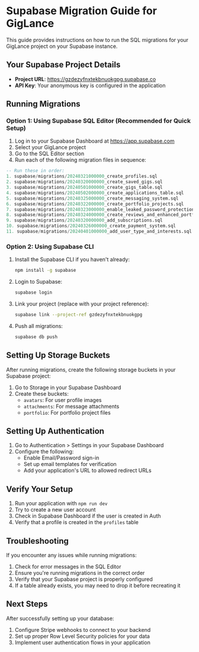 # Supabase Migration Guide for GigLance

This guide provides instructions on how to run the SQL migrations for your GigLance project on your Supabase instance.

## Your Supabase Project Details

- **Project URL**: https://gzdezyfnxtekbnuokgpg.supabase.co
- **API Key**: Your anonymous key is configured in the application

## Running Migrations

### Option 1: Using Supabase SQL Editor (Recommended for Quick Setup)

1. Log in to your Supabase Dashboard at https://app.supabase.com
2. Select your GigLance project
3. Go to the SQL Editor section
4. Run each of the following migration files in sequence:

```sql
-- Run these in order:
1. supabase/migrations/20240321000000_create_profiles.sql
2. supabase/migrations/20240320000000_create_saved_gigs.sql
3. supabase/migrations/20240501000000_create_gigs_table.sql
4. supabase/migrations/20240502000000_create_applications_table.sql
5. supabase/migrations/20240325000000_create_messaging_system.sql
6. supabase/migrations/20240322000000_create_portfolio_projects.sql
7. supabase/migrations/20240323000000_enable_leaked_password_protection.sql
8. supabase/migrations/20240324000000_create_reviews_and_enhanced_portfolio.sql
9. supabase/migrations/20240320000000_add_subscriptions.sql
10. supabase/migrations/20240326000000_create_payment_system.sql
11. supabase/migrations/20240401000000_add_user_type_and_interests.sql
```

### Option 2: Using Supabase CLI

1. Install the Supabase CLI if you haven't already:
   ```bash
   npm install -g supabase
   ```

2. Login to Supabase:
   ```bash
   supabase login
   ```

3. Link your project (replace with your project reference):
   ```bash
   supabase link --project-ref gzdezyfnxtekbnuokgpg
   ```

4. Push all migrations:
   ```bash
   supabase db push
   ```

## Setting Up Storage Buckets

After running migrations, create the following storage buckets in your Supabase project:

1. Go to Storage in your Supabase Dashboard
2. Create these buckets:
   - `avatars`: For user profile images
   - `attachments`: For message attachments
   - `portfolio`: For portfolio project files

## Setting Up Authentication

1. Go to Authentication > Settings in your Supabase Dashboard
2. Configure the following:
   - Enable Email/Password sign-in
   - Set up email templates for verification
   - Add your application's URL to allowed redirect URLs

## Verify Your Setup

1. Run your application with `npm run dev`
2. Try to create a new user account
3. Check in Supabase Dashboard if the user is created in Auth
4. Verify that a profile is created in the `profiles` table

## Troubleshooting

If you encounter any issues while running migrations:

1. Check for error messages in the SQL Editor
2. Ensure you're running migrations in the correct order
3. Verify that your Supabase project is properly configured
4. If a table already exists, you may need to drop it before recreating it

## Next Steps

After successfully setting up your database:

1. Configure Stripe webhooks to connect to your backend
2. Set up proper Row Level Security policies for your data
3. Implement user authentication flows in your application 
